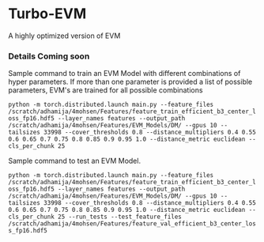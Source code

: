 # Turbo-EVM
A highly optimized version of EVM

### Details Coming soon

Sample command to train an EVM Model with different combinations of hyper parameters.
If more than one parameter is provided a list of possible parameters, EVM's are trained for all possible combinations

```python -m torch.distributed.launch main.py --feature_files /scratch/adhamija/4mohsen/Features/feature_train_efficient_b3_center_loss_fp16.hdf5 --layer_names features --output_path /scratch/adhamija/4mohsen/Features/EVM_Models/DM/ --gpus 10 --tailsizes 33998 --cover_thresholds 0.8 --distance_multipliers 0.4 0.55 0.6 0.65 0.7 0.75 0.8 0.85 0.9 0.95 1.0 --distance_metric euclidean --cls_per_chunk 25```

Sample command to test an EVM Model.

```python -m torch.distributed.launch main.py --feature_files /scratch/adhamija/4mohsen/Features/feature_train_efficient_b3_center_loss_fp16.hdf5 --layer_names features --output_path /scratch/adhamija/4mohsen/Features/EVM_Models/DM/ --gpus 10 --tailsizes 33998 --cover_thresholds 0.8 --distance_multipliers 0.4 0.55 0.6 0.65 0.7 0.75 0.8 0.85 0.9 0.95 1.0 --distance_metric euclidean --cls_per_chunk 25 --run_tests --test_feature_files /scratch/adhamija/4mohsen/Features/feature_val_efficient_b3_center_loss_fp16.hdf5```
